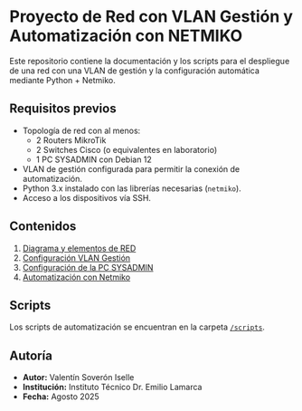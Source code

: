 # Proyecto de Red con VLAN Gestión y Automatización con NETMIKO

Este repositorio contiene la documentación y los scripts para el despliegue de una red con una VLAN de gestión y la configuración automática mediante Python + Netmiko.

## Requisitos previos

- Topología de red con al menos:
  - 2 Routers MikroTik
  - 2 Switches Cisco (o equivalentes en laboratorio)
  - 1 PC SYSADMIN con Debian 12
- VLAN de gestión configurada para permitir la conexión de automatización.
- Python 3.x instalado con las librerías necesarias (`netmiko`).
- Acceso a los dispositivos vía SSH.

## Contenidos

1. [Diagrama y elementos de RED](/Docs/01_Diagrama.md)
2. [Configuración VLAN Gestión](/Docs/02_VLAN-GESTION.md)
3. [Configuración de la PC SYSADMIN](/Docs/03_Config-SYSADMIN.md)
4. [Automatización con Netmiko](/Docs/04_Automatización.md)

## Scripts

Los scripts de automatización se encuentran en la carpeta [`/scripts`](../scripts).


## Autoría

- **Autor:** Valentín Soverón Iselle  
- **Institución:** Instituto Técnico Dr. Emilio Lamarca  
- **Fecha:** Agosto 2025  
